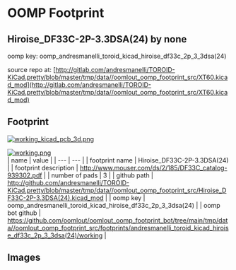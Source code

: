 # OOMP Footprint  
## Hiroise_DF33C-2P-3.3DSA(24)  by none  
  
oomp key: oomp_andresmanelli_toroid_kicad_hiroise_df33c_2p_3_3dsa(24)  
  
source repo at: [http://gitlab.com/andresmanelli/TOROID-KiCad.pretty/blob/master/tmp/data//oomlout_oomp_footprint_src/XT60.kicad_mod](http://gitlab.com/andresmanelli/TOROID-KiCad.pretty/blob/master/tmp/data//oomlout_oomp_footprint_src/XT60.kicad_mod)  
## Footprint  
  
[![working_kicad_pcb_3d.png](working_kicad_pcb_3d_600.png)](working_kicad_pcb_3d.png)  
  
[![working.png](working_600.png)](working.png)  
| name | value | 
| --- | --- | 
| footprint name | Hiroise_DF33C-2P-3.3DSA(24) | 
| footprint description | http://www.mouser.com/ds/2/185/DF33C_catalog-939302.pdf | 
| number of pads | 3 | 
| github path | http://github.com/andresmanelli/TOROID-KiCad.pretty/blob/master/tmp/data//oomlout_oomp_footprint_src/Hiroise_DF33C-2P-3.3DSA(24).kicad_mod | 
| oomp key | oomp_andresmanelli_toroid_kicad_hiroise_df33c_2p_3_3dsa(24) | 
| oomp bot github | https://github.com/oomlout/oomlout_oomp_footprint_bot/tree/main/tmp/data//oomlout_oomp_footprint_src/footprints/andresmanelli_toroid_kicad_hiroise_df33c_2p_3_3dsa(24)/working | 
## Images  
